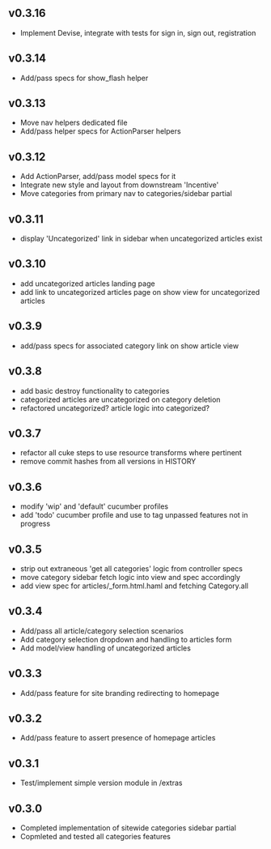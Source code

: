 ## v0.3.16
- Implement Devise, integrate with tests for sign in, sign out, registration

## v0.3.14
- Add/pass specs for show_flash helper
  
## v0.3.13
- Move nav helpers dedicated file
- Add/pass helper specs for ActionParser helpers

## v0.3.12
- Add ActionParser, add/pass model specs for it
- Integrate new style and layout from downstream 'Incentive'
- Move categories from primary nav to categories/sidebar partial

## v0.3.11
- display 'Uncategorized' link in sidebar when uncategorized articles exist

## v0.3.10
- add uncategorized articles landing page
- add link to uncategorized articles page on show view for uncategorized articles

## v0.3.9
- add/pass specs for associated category link on show article view

## v0.3.8
- add basic destroy functionality to categories
- categorized articles are uncategorized on category deletion
- refactored uncategorized? article logic into categorized?

## v0.3.7
- refactor all cuke steps to use resource transforms where pertinent
- remove commit hashes from all versions in HISTORY

## v0.3.6
- modify 'wip' and 'default' cucumber profiles
- add 'todo' cucumber profile and use to tag unpassed features not in progress 

## v0.3.5
- strip out extraneous 'get all categories' logic from controller specs
- move category sidebar fetch logic into view and spec accordingly
- add view spec for articles/_form.html.haml and fetching Category.all  

## v0.3.4
- Add/pass all article/category selection scenarios
- Add category selection dropdown and handling to articles form
- Add model/view handling of uncategorized articles

## v0.3.3
- Add/pass feature for site branding redirecting to homepage

## v0.3.2
- Add/pass feature to assert presence of homepage articles

## v0.3.1
- Test/implement simple version module in /extras

## v0.3.0
- Completed implementation of sitewide categories sidebar partial
- Copmleted and tested all categories features
